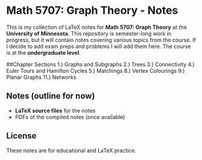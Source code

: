 # Math 5707: Graph Theory - Notes 

This is my collection of LaTeX notes for **Math 5707: Graph Theory** at the **University of Minnesota**. This repository is semester-long work in progress, but it will contain notes covering various topics from the course. If I decide to add exam preps and problems I will add them here. The course is at the **undergraduate level**.

##Chapter Sections
1.) Graphs and Subgraphs
2.) Trees
3.) Connectivity
4.) Euler Tours and Hamilton Cycles
5.) Matchings
8.) Vertex Colourings
9.) Planar Graphs
11.) Networks

## Notes (outline for now)

- **LaTeX source files** for the notes
- PDFs of the compiled notes (once available)


## License

These notes are for educational and LaTeX practice.

